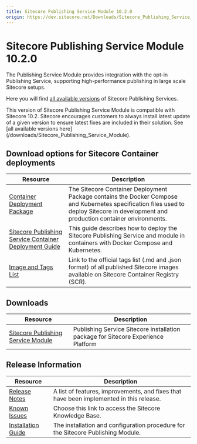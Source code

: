 ```yaml
---
title: Sitecore Publishing Service Module 10.2.0
origin: https://dev.sitecore.net/Downloads/Sitecore_Publishing_Service_Module/10x/Sitecore_Publishing_Service_Module_1020
---
```


# Sitecore Publishing Service Module 10.2.0

The Publishing Service Module provides integration with the opt-in Publishing Service, supporting high-performance publishing in large scale Sitecore setups.

Here you will find [all available versions](/downloads/Sitecore_Publishing_Service) of Sitecore Publishing Services.

  <Alert variant='warning' mb={4}>
    <AlertIcon />
    This version of Sitecore Publishing Service Module is compatible with Sitecore 10.2.
  </Alert>
  
  <Alert variant='warning' mb={4}>
    <AlertIcon />
    Sitecore encourages customers to always install latest update of a given version to ensure latest fixes are included in their solution. See [all available versions here](/downloads/Sitecore_Publishing_Service_Module).
  </Alert>
  

## Download options for Sitecore Container deployments

 | Resource | Description |
 | --- | --- |
 | [Container Deployment Package](https://github.com/Sitecore/container-deployment/releases/tag/publishing%2F10.2.0.00631.242) | The Sitecore Container Deployment Package contains the Docker Compose and Kubernetes specification files used to deploy Sitecore in development and production container environments. |
 | [Sitecore Publishing Service Container Deployment Guide](https://sitecoredev.azureedge.net/~/media/99B7E448C2D44D7BBCAB1A68C497CDA8.ashx?date=20211103T180614) | This guide describes how to deploy the Sitecore Publishing Service and module in containers with Docker Compose and Kubernetes. |
 | [Image and Tags List](https://github.com/Sitecore/docker-images/tree/master/tags) | Link to the official tags list (.md and .json format) of all published Sitecore images available on Sitecore Container Registry (SCR). |

## Downloads

 | Resource | Description |
 | --- | --- |
 | [Sitecore Publishing Service Module](https://sitecoredev.azureedge.net/~/media/71A849A5575048528C5904A862ACD30F.ashx?date=20211103T153237) | Publishing Service Sitecore installation package for Sitecore Experience Platform |

## Release Information

 | Resource | Description |
 | --- | --- |
 | [Release Notes](https://dev.sitecore.net:443/downloads/Sitecore%20Publishing%20Service%20Module/10x/Sitecore%20Publishing%20Service%20Module%201020/Release%20Notes) | A list of features, improvements, and fixes that have been implemented in this release. |
 | [Known Issues](https://kb.sitecore.net/articles/431510) | Choose this link to access the Sitecore Knowledge Base. |
 | [Installation Guide](https://sitecoredev.azureedge.net/~/media/7CEA0AECE8E74678B21558B8209D70E4.ashx?date=20220505T155325) | The installation and configuration procedure for the Sitecore Publishing Module. |